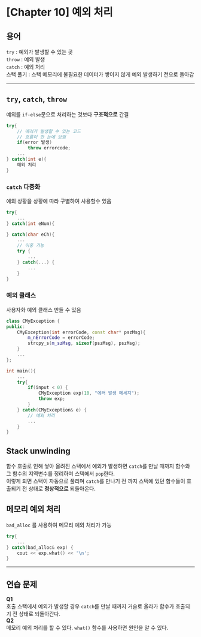 # [Chapter 10] 예외 처리
## 용어
`try` : 예외가 발생할 수 있는 곳    
`throw` : 예외 발생   
`catch` : 예외 처리    
스택 풀기 : 스택 메모리에 불필요한 데이터가 쌓이지 않게 예외 발생하기 전으로 돌아감   
* * *
## `try`, `catch`, `throw`
예외를 `if-else`문으로 처리하는 것보다 **구조적으로** 간결
```c++
try{
    // 에러가 발생할 수 있는 코드
    // 흐름이 한 눈에 보임
    if(error 발생)
        throw errorcode;
    ...
} catch(int e){
    예외 처리
}
```
### `catch` 다중화
예외 상황을 상황에 따라 구별하여 사용할수 있음
```c++
try{
    ...
} catch(int eNum){

} catch(char eCh){
    ...
    // 이중 가능
    try {
        ...
    } catch(...) {
        ...
    }
}
```
### 예외 클래스
사용자화 예외 클래스 만들 수 있음   
```c++
class CMyException {
public:
    CMyException(int errorCode, const char* pszMsg){
        m_nErrorCode = errorCode;
        strcpy_s(m_szMsg, sizeof(pszMsg), pszMsg);
    }
    ...
};

int main(){
    ...
    try{
        if(input < 0) {
            CMyException exp(10, "에러 발생 메세지");
            throw exp;
        }
    } catch(CMyException& e) {
        // 예외 처리
        ...
    }
}
```
## Stack unwinding
함수 호출로 인해 쌓아 올려진 스택에서 예외가 발생하면 `catch`를 만날 때까지 함수와 그 함수의 지역변수를 정리하며 스택에서 `pop`한다.   
이렇게 되면 스택이 자동으로 풀리며 `catch`를 만나기 전 까지 스택에 있던 함수들이 호출되기 전 상태로 **정상적으로** 되돌아온다. 
## 메모리 예외 처리
`bad_alloc` 를 사용하여 메모리 예외 처리가 가능
```c++
try{
    ...
} catch(bad_alloc& exp) {
    cout << exp.what() << '\n';
}
```
* * *
## 연습 문제
**Q1**   
호출 스택에서 예외가 발생할 경우 `catch`를 만날 때까지 거슬로 올라가 함수가 호출되기 전 상태로 되돌아간다.         
**Q2**   
메모리 예외 처리를 할 수 있다. `what()` 함수를 사용하면 원인을 알 수 있다.   